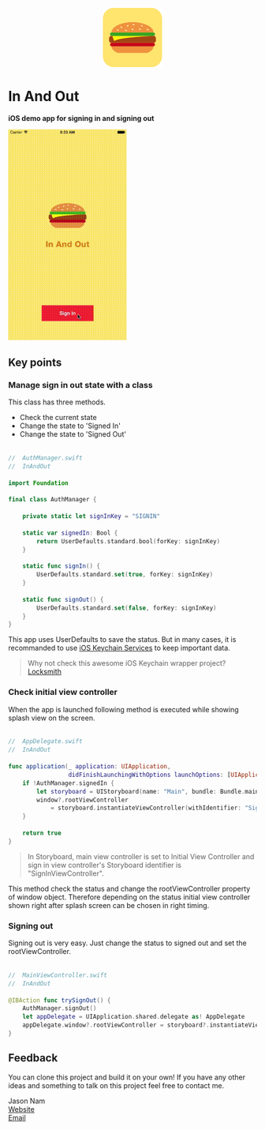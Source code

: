 <p align="center">
  <img src="LOGO.png" title="In And Out logo" float=left height="120px" width="120px">
</p>

# In And Out

**iOS demo app for signing in and signing out**

<img src="SCREENSHOT.gif" title="Screen Shot" width="240px">

## Key points

### Manage sign in out state with a class

This class has three methods.
- Check the current state
- Change the state to 'Signed In'
- Change the state to 'Signed Out'

```swift

//  AuthManager.swift
//  InAndOut

import Foundation

final class AuthManager {

    private static let signInKey = "SIGNIN"

    static var signedIn: Bool {
        return UserDefaults.standard.bool(forKey: signInKey)
    }

    static func signIn() {
        UserDefaults.standard.set(true, forKey: signInKey)
    }

    static func signOut() {
        UserDefaults.standard.set(false, forKey: signInKey)
    }
}

```

This app uses UserDefaults to save the status. But in many cases, it is recommanded to use [iOS Keychain Services](https://developer.apple.com/library/mac/documentation/Security/Conceptual/keychainServConcepts/iPhoneTasks/iPhoneTasks.html) to keep important data.
> Why not check this awesome iOS Keychain wrapper project? [Locksmith](https://github.com/matthewpalmer/Locksmith)

### Check initial view controller

When the app is launched following method is executed while showing splash view on the screen.

```swift

//  AppDelegate.swift
//  InAndOut

func application(_ application: UIApplication,
                 didFinishLaunchingWithOptions launchOptions: [UIApplicationLaunchOptionsKey: Any]?) -> Bool {
    if !AuthManager.signedIn {
        let storyboard = UIStoryboard(name: "Main", bundle: Bundle.main)
        window?.rootViewController
            = storyboard.instantiateViewController(withIdentifier: "SignInViewController") as! SignInViewController
    }

    return true
}

```

> In Storyboard, main view controller is set to Initial View Controller and sign in view controller's Storyboard identifier is "SignInViewController".

This method check the status and change the rootViewController property of window object. Therefore depending on the status initial view controller shown right after splash screen can be chosen in right timing.

### Signing out

Signing out is very easy. Just change the status to signed out and set the rootViewController.

```swift

//  MainViewController.swift
//  InAndOut

@IBAction func trySignOut() {
    AuthManager.signOut()
    let appDelegate = UIApplication.shared.delegate as! AppDelegate
    appDelegate.window?.rootViewController = storyboard?.instantiateViewController(withIdentifier: "SignInViewController") as? SignInViewController
}

```

## Feedback
You can clone this project and build it on your own!
If you have any other ideas and something to talk on this project feel free to contact me.

Jason Nam<br>[Website](http://jasonnam.com)<br>[Email](mailto:contact@jasonnam.com)
